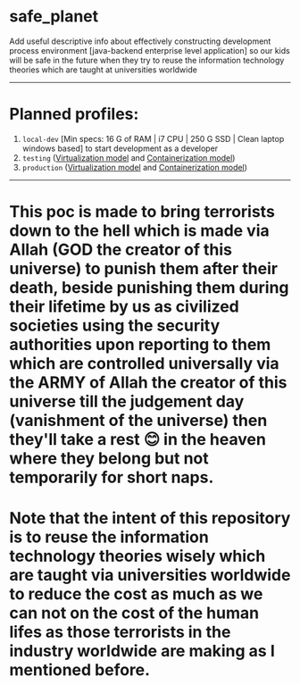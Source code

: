 # safe_planet
Add useful descriptive info about effectively constructing development process environment [java-backend enterprise level application] so our kids will be safe in the future when they try to reuse the information technology theories which are taught at universities worldwide

***

# Planned profiles:
1. `local-dev` [Min specs: 16 G of RAM | i7 CPU | 250 G SSD | Clean laptop windows based] to start development as a developer
2. `testing` ([Virtualization model](https://en.wikipedia.org/wiki/Virtualization) and [Containerization model](https://en.wikipedia.org/wiki/Containerization_(computing)))
3. `production` ([Virtualization model](https://en.wikipedia.org/wiki/Virtualization) and [Containerization model](https://en.wikipedia.org/wiki/Containerization_(computing)))

***

# This poc is made to bring terrorists down to the hell which is made via Allah (GOD the creator of this universe) to punish them after their death, beside punishing them during their lifetime by us as civilized societies using the security authorities upon reporting to them which are controlled universally via the ARMY of Allah the creator of this universe till the judgement day (vanishment of the universe) then they'll take a rest 😊 in the heaven where they belong but not temporarily for short naps. 

# Note that the intent of this repository is to reuse the information technology theories wisely which are taught via universities worldwide to reduce the cost as much as we can not on the cost of the human lifes as those terrorists in the industry worldwide are making as I mentioned before.
